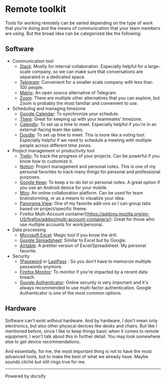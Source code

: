 # Remote toolkit

Tools for working remotely can be varied depending on the type of work that you're doing and the means of communication that your team members are using. But the broad idea can be categorized like the following:

## Software

- Communication tool 
    - [Slack](https://slack.com/): Mostly for internal collaboration. Especially helpful for a large-scale company, so we can make sure that conversations are separated in a dedicated space. 
    - [Telegram](https://web.telegram.org/):  Convenient for a smaller scale company with less than 100 people.
    - [Matrix](https://matrix.org/): An open source alternative of Telegram.
    - [Zoom](https://zoom.us/): There are multiple other alternatives that you can explore, but Zoom is probably the most familiar and convenient to use. 
- Scheduling and managing timezone
    - [Google Calendar](https://calendar.google.com/): To synchronize your schedule.
    - [There](https://there.pm/): Great for keeping up with your teammates’ timezone.
    - [Calendly](https://calendly.com/): To set up a time to meet. Especially helpful if you're in an external-facing team like sales. 
    - [Doodle](https://doodle.com/): To set up time to meet. This is more like a voting tool. Especially helpful if we need to schedule a meeting with multiple people across different time zones.
- Project management or productivity tool
    - [Trello](https://trello.com/): To track the progress of your projects. Can be powerful if you know how to customize it. 
    - [Notion](https://www.notion.so/): Project management and personal notes. This is one of my personal favorites to track many things for personal and professional purposes. 
    - [Google Keep](https://keep.google.com/): To keep a to-do list or personal notes. A great option if you use an Android device for your mobile. 
    - [Miro](https://miro.com/): An online collaboration platform. Can be used for team brainstorming, or as a means to visualize your idea. 
    - [Panorama View](https://addons.mozilla.org/en-US/firefox/addon/panorama-view/): One of my favorite add-ons so I can group tabs based on project/specific theme. 
    - Firefox Multi-Account container](https://addons.mozilla.org/en-US/firefox/addon/multi-account-containers/): Great for those who use multiple accounts for work/personal. 
- Data processing
    - [Microsoft Excel](https://www.microsoft.com/en-us/microsoft-365/excel): Magic tool if you know the drill.
    - [Google Spreadsheet](docs.google.com/spreadsheets/): Similar to Excel but by Google.
    - [Airtable](https://airtable.com/): A prettier version of Excel/Spreadsheet. My personal favorite. 
- Security
    - [1Password](https://1password.com/) or [LastPass](https://www.lastpass.com/) : So you don't have to memorize multiple passwords anymore. 
    - [Firefox Monitor](https://monitor.firefox.com/): To monitor if you're impacted by a recent data breach. 
    - [Google Authenticator](https://play.google.com/store/apps/details?id=com.google.android.apps.authenticator2&hl=en&gl=US): Online security is very important and it's always recommended to use multi-factor authentication. Google Authenticator is one of the most common options. 

## Hardware 

Software can't exist without hardware. And by hardware, I don't mean only electronics, but also other physical devices like desks and chairs. But like I mentioned before, since I like to keep things basic when it comes to remote equipment, I won't talk about this in further detail. You may look somewhere else to get device recommendations. 

And essentially, for me, the most important thing is not to have the most advanced tools, but to make the best of what we already have. Maybe sounds cliché but still rings true for me.

----

<a href="https://docsify.js.org" target="_blank" style="color: inherit; font-weight: normal; text-decoration: none;">Powered by docsify</a>